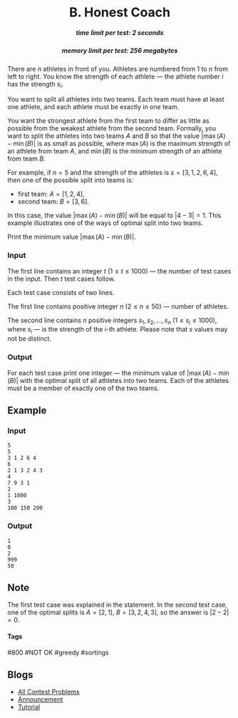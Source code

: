 <h1 style='text-align: center;'> B. Honest Coach</h1>

<h5 style='text-align: center;'>time limit per test: 2 seconds</h5>
<h5 style='text-align: center;'>memory limit per test: 256 megabytes</h5>

There are $n$ athletes in front of you. Athletes are numbered from $1$ to $n$ from left to right. You know the strength of each athlete — the athlete number $i$ has the strength $s_i$.

You want to split all athletes into two teams. Each team must have at least one athlete, and each athlete must be exactly in one team.

You want the strongest athlete from the first team to differ as little as possible from the weakest athlete from the second team. Formally, you want to split the athletes into two teams $A$ and $B$ so that the value $|\max(A) - \min(B)|$ is as small as possible, where $\max(A)$ is the maximum strength of an athlete from team $A$, and $\min(B)$ is the minimum strength of an athlete from team $B$.

For example, if $n=5$ and the strength of the athletes is $s=[3, 1, 2, 6, 4]$, then one of the possible split into teams is: 

* first team: $A = [1, 2, 4]$,
* second team: $B = [3, 6]$.

In this case, the value $|\max(A) - \min(B)|$ will be equal to $|4-3|=1$. This example illustrates one of the ways of optimal split into two teams.

Print the minimum value $|\max(A) - \min(B)|$.

### Input

The first line contains an integer $t$ ($1 \le t \le 1000$) — the number of test cases in the input. Then $t$ test cases follow.

Each test case consists of two lines. 

The first line contains positive integer $n$ ($2 \le n \le 50$) — number of athletes. 

The second line contains $n$ positive integers $s_1, s_2, \ldots, s_n$ ($1 \le s_i \le 1000$), where $s_i$ — is the strength of the $i$-th athlete. Please note that $s$ values may not be distinct.

### Output

For each test case print one integer — the minimum value of $|\max(A) - \min(B)|$ with the optimal split of all athletes into two teams. Each of the athletes must be a member of exactly one of the two teams.

## Example

### Input


```text
5
5
3 1 2 6 4
6
2 1 3 2 4 3
4
7 9 3 1
2
1 1000
3
100 150 200
```
### Output


```text
1
0
2
999
50
```
## Note

The first test case was explained in the statement. In the second test case, one of the optimal splits is $A=[2, 1]$, $B=[3, 2, 4, 3]$, so the answer is $|2-2|=0$.



#### Tags 

#800 #NOT OK #greedy #sortings 

## Blogs
- [All Contest Problems](../Codeforces_Round_644_(Div._3).md)
- [Announcement](../blogs/Announcement.md)
- [Tutorial](../blogs/Tutorial.md)
